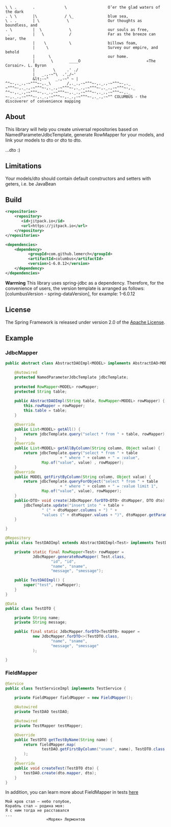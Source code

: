 ```
\ \ .       .             \                  O’er the glad waters of the dark
. \ \       |\            / \_               blue sea,
\ . .       | \            \                 Our thoughts as boundless, and
. \         |  \            \                our souls as free,
 .          |   \           /                Far as the breeze can bear, the
            |    \          \                billows foam,
            |     \                          Survey our empire, and behold
            |      \                         our home.
            |       \       ____O                             «The Corsair». L. Byron
            |        \     .' ./
            |   _.,-~"\  .',/~'
            &lt;-~"   _.,-~" ~ |
^"~-,._.,-~"^"~-,._\       /,._.,-~"^"~-,._.,-~"^"~-,._
~"^"~-,._.,-~"^"~-,._.,-~"^"~-,._.,-~"^"~-,._.,-~"^"~-,._
^"~-,._.,-~"^"~-,._.,-~"^"~-,._.,-~"^"~-,._.,-~"^"~-,._
~-,._.,-~"^"~-,._.,-~"^"~-,._.,-~"^"~-,._.,-~"^ COLUMBUS - the discoverer of convenience mapping
```

## About
This library will help you create universal repositories based on NamedParameterJdbcTemplate, generate RowMapper for your models, and link your models to dto or dto to dto.

...dto :)

## Limitations

Your models/dto should contain default constructors and setters with geters, i.e. be JavaBean

## Build

```xml
<repositories>
    <repository>
       <id>jitpack.io</id>
       <url>https://jitpack.io</url>
    </repository>
</repositories>

<dependencies>
    <dependency>
          <groupId>com.github.lemerch</groupId>
          <artifactId>columbus</artifactId>
          <version>1-6.0.12</version>
    </dependency>
</dependencies>
```

**Warrning**
This library uses spring-jdbc as a dependency. Therefore, for the convenience of users, the version template is arranged as follows: [columbusVersion - spring-dataVersion], for example: 1-6.0.12

## License

The Spring Framework is released under version 2.0 of the [Apache License](https://www.apache.org/licenses/LICENSE-2.0).

## Example

### JdbcMapper

```java
public abstract class AbstractDAOImpl<MODEL> implements AbstractDAO<MODEL> {

    @Autowired
    protected NamedParameterJdbcTemplate jdbcTemplate;
    
    protected RowMapper<MODEL> rowMapper;
    protected String table;
    
    public AbstractDAOImpl(String table, RowMapper<MODEL> rowMapper) {
        this.rowMapper = rowMapper;
        this.table = table;
    }

    @Override
    public List<MODEL> getAll() {
        return jdbcTemplate.query("select * from " + table, rowMapper);
    }
    @Override
    public List<MODEL> getAllByColumn(String column, Object value) {
        return jdbcTemplate.query("select * from " + table
                        + " where " + column + " = :value",
                Map.of("value", value) , rowMapper);
    }
    @Override
    public MODEL getFirstByColumn(String column, Object value) {
        return jdbcTemplate.queryForObject("select * from " + table
                        + " where " + column + " = :value limit 1",
                Map.of("value", value), rowMapper);
    }
    public<DTO> void create(JdbcMapper.forDTO<DTO> dtoMapper, DTO dto) {
        jdbcTemplate.update("insert into " + table +
                " (" + dtoMapper.columns + ") " +
                "values (" + dtoMapper.values + ")", dtoMapper.getParams(dto));
    }

}
```

```java
@Repository
public class TestDAOImpl extends AbstractDAOImpl<Test> implements TestDAO {

    private static final RowMapper<Test> rowMapper =
            JdbcMapper.generateRowMapper( Test.class,
                    "id", "id",
                    "name", "sname",
                    "message", "smessage");

    public TestDAOImpl() {
        super("test", rowMapper);
    }
}
```

```java
@Data
public class TestDTO {

    private String name;
    private String message;

    public final static JdbcMapper.forDTO<TestDTO> mapper =
            new JdbcMapper.forDTO<>(TestDTO.class,
                    "name", "sname",
                    "message", "smessage"
            );

}
```

### FieldMapper

```java
@Service
public class TestServiceImpl implements TestService {

    private FieldMapper fieldMapper = new FieldMapper();
    
    @Autowired
    private TestDAO testDAO;

    @Autowired
    private TestMapper testMapper;

    @Override
    public TestDTO getTestByName(String name) {
        return fieldMapper.map(
                testDAO.getFirstByColumn("sname", name), TestDTO.class
        );
    }
    @Override
    public void createTest(TestDTO dto) {
        testDAO.create(dto.mapper, dto);
    }
}
```

In addition, you can learn more about FieldMapper in tests [here](src/test/java/com/github/lemerch/columbus/fieldmapper)


```
Мой кров стал — небо голубое,
Корабль стал — родина моя:
Я с ним тогда не расставался
...
                  «Моряк» Лермонтов
```
